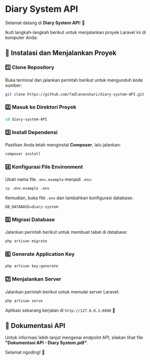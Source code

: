 # Diary System API

Selamat datang di **Diary System API**! 🚀

Ikuti langkah-langkah berikut untuk menjalankan proyek Laravel ini di komputer Anda:

## 🔧 Instalasi dan Menjalankan Proyek

### 1️⃣ Clone Repository
Buka terminal dan jalankan perintah berikut untuk mengunduh kode sumber:
```sh
git clone https://github.com/fadlananshari/diary-system-API.git
```

### 2️⃣ Masuk ke Direktori Proyek
```sh
cd diary-system-API
```

### 3️⃣ Install Dependensi
Pastikan Anda telah menginstal **Composer**, lalu jalankan:
```sh
composer install
```

### 4️⃣ Konfigurasi File Environment
Ubah nama file `.env.example` menjadi `.env`:
```sh
cp .env.example .env
```
Kemudian, buka file `.env` dan tambahkan konfigurasi database:
```env
DB_DATABASE=diary-system
```

### 5️⃣ Migrasi Database
Jalankan perintah berikut untuk membuat tabel di database:
```sh
php artisan migrate
```

### 6️⃣ Generate Application Key
```sh
php artisan key:generate
```

### 7️⃣ Menjalankan Server
Jalankan perintah berikut untuk memulai server Laravel:
```sh
php artisan serve
```
Aplikasi sekarang berjalan di `http://127.0.0.1:8000` 🚀

## 📄 Dokumentasi API
Untuk informasi lebih lanjut mengenai endpoint API, silakan lihat file **"Dokumentasi API - Diary System.pdf"**.

Selamat ngoding! 🎉

